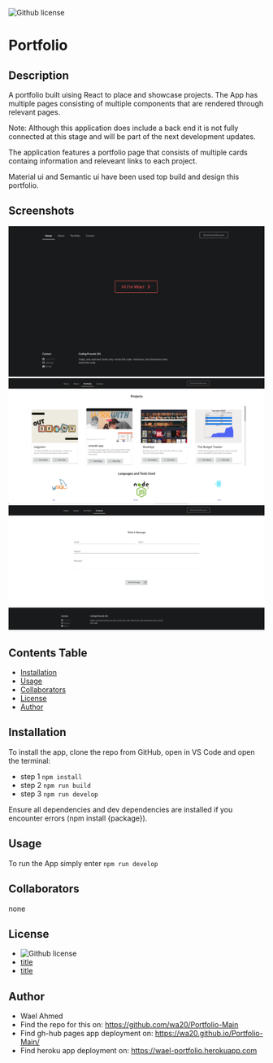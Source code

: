 
![Github license](https://img.shields.io/badge/license-MIT-blue.svg)

# Portfolio

## Description

A portfolio built uising React to place and showcase projects. The App has multiple pages consisting of multiple components that are rendered through relevant pages.

Note: Although this application does include a back end it is not fully connected at this stage and will be part of the next development updates.

The application features a portfolio page that consists of multiple cards containg information and releveant links to each project.

Material ui and Semantic ui have been used top build and design this portfolio.


## Screenshots
![Homepage](client/src/assets/screenshots/homePage.png)
![Portfolio](client/src/assets/screenshots/portfolioPage.png)
![Contact](client/src/assets/screenshots/contactPage.png)



  ## Contents Table
  - [Installation](#Installation)
  - [Usage](#|Usage)
  - [Collaborators](#Collaborators)
  - [License](#License)
  - [Author](#Author)


## Installation

To install the app, clone the repo from GitHub, open in VS Code and open the terminal:

* step 1 `npm install`
* step 2 `npm run build`
* step 3 `npm run develop`

Ensure all dependencies and dev dependencies are installed if you encounter errors (npm install {package}).

## Usage

To run the App simply enter `npm run develop`


## Collaborators
none


## License
- ![Github license](https://img.shields.io/badge/license-MIT-blue.svg)
- [title](https://opensource.org/licenses/MIT)
- [title](https://opensource.org/licenses/MIT)

## Author
- Wael Ahmed
- Find the repo for this on: https://github.com/wa20/Portfolio-Main
- Find gh-hub pages app deployment on: https://wa20.github.io/Portfolio-Main/
- Find heroku app deployment on: https://wael-portfolio.herokuapp.com





